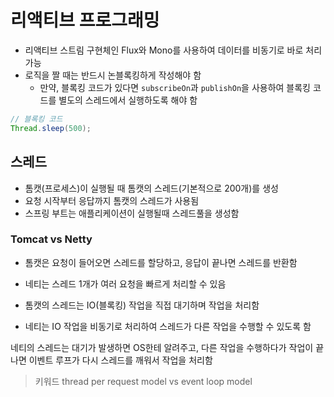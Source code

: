# 리액티브 프로그래밍

- 리액티브 스트림 구현체인 Flux와 Mono를 사용하여 데이터를 비동기로 바로 처리 가능
- 로직을 짤 때는 반드시 논블록킹하게 작성해야 함
  - 만약, 블록킹 코드가 있다면 `subscribeOn`과 `publishOn`을 사용하여 블록킹 코드를 별도의 스레드에서 실행하도록 해야 함
```java
// 블록킹 코드
Thread.sleep(500);
```

## 스레드

- 톰캣(프로세스)이 실행될 때 톰캣의 스레드(기본적으로 200개)를 생성
- 요청 시작부터 응답까지 톰캣의 스레드가 사용됨
- 스프링 부트는 애플리케이션이 실행될때 스레드풀을 생성함

### Tomcat vs Netty

- 톰캣은 요청이 들어오면 스레드를 할당하고, 응답이 끝나면 스레드를 반환함
- 네티는 스레드 1개가 여러 요청을 빠르게 처리할 수 있음

- 톰캣의 스레드는 IO(블록킹) 작업을 직접 대기하며 작업을 처리함
- 네티는 IO 작업을 비동기로 처리하여 스레드가 다른 작업을 수행할 수 있도록 함

네티의 스레드는 대기가 발생하면 OS한테 알려주고, 다른 작업을 수행하다가 작업이 끝나면 이벤트 루프가 다시 스레드를 깨워서 작업을 처리함

> 키워드
> thread per request model vs event loop model

